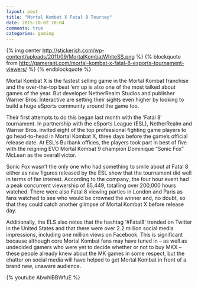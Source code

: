 ```yaml
---
layout: post
title: "Mortal Kombat X Fatal 8 Tourney"
date: 2015-10-02 10:04
comments: true
categories: gaming
---
```

{% img center http://stickerish.com/wp-content/uploads/2011/09/MortalKombatWhiteSS.png %}
{% blockquote from http://gamerant.com/mortal-kombat-x-fatal-8-esports-tournament-viewers/ %}
{% endblockquote %}

Mortal Kombat X is the fastest selling game in the Mortal Kombat franchise and the over-the-top beat ‘em up is also one of the most talked about games of the year. But developer NetherRealm Studios and publisher Warner Bros. Interactive are setting their sights even higher by looking to build a huge eSports community around the game too.

Their first attempts to do this began last month with the ‘Fatal 8′ tournament. In partnership with the eSports League (ESL), NetherRealm and Warner Bros. invited eight of the top professional fighting game players to go head-to-head in Mortal Kombat X, three days before the game’s official release date. At ESL’s Burbank offices, the players took part in best of five with the reigning EVO Mortal Kombat 9 champion Dominique “Sonic Fox” McLean as the overall victor.


Sonic Fox wasn’t the only one who had something to smile about at Fatal 8 either as new figures released by the ESL show that the tournament did well in terms of fan interest. According to the company, the four hour event had a peak concurrent viewership of 85,449, totalling over 200,000 hours watched. There were also Fatal 8 viewing parties in London and Paris as fans watched to see who would be crowned the winner and, no doubt, so that they could catch another glimpse of Mortal Kombat X before release day.

Additionally, the ELS also notes that the hashtag ‘#Fatal8′ trended on Twitter in the United States and that there were over 2.2 million social media impressions, including one million views on Facebook. This is significant because although core Mortal Kombat fans may have tuned in – as well as undecided gamers who were yet to decide whether or not to buy MKX – these people already knew about the MK games in some respect, but the chatter on social media will have helped to get Mortal Kombat in front of a brand new, unaware audience.

{% youtube AbwhiBBWfuE %}